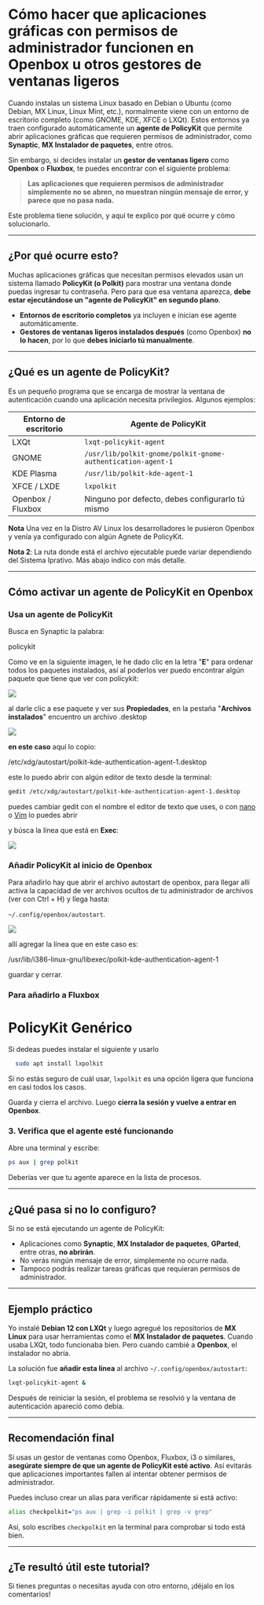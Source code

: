 
# Cómo hacer que aplicaciones gráficas con permisos de administrador funcionen en Openbox u otros gestores de ventanas ligeros

Cuando instalas un sistema Linux basado en Debian o Ubuntu (como Debian, MX Linux, Linux Mint, etc.), normalmente viene con un entorno de escritorio completo (como GNOME, KDE, XFCE o LXQt). Estos entornos ya traen configurado automáticamente un **agente de PolicyKit** que permite abrir aplicaciones gráficas que requieren permisos de administrador, como **Synaptic**, **MX Instalador de paquetes**, entre otros.

Sin embargo, si decides instalar un **gestor de ventanas ligero** como **Openbox** o **Fluxbox**, te puedes encontrar con el siguiente problema:

> **Las aplicaciones que requieren permisos de administrador simplemente no se abren, no muestran ningún mensaje de error, y parece que no pasa nada.**

Este problema tiene solución, y aquí te explico por qué ocurre y cómo solucionarlo.

---

## ¿Por qué ocurre esto?

Muchas aplicaciones gráficas que necesitan permisos elevados usan un sistema llamado **PolicyKit (o Polkit)** para mostrar una ventana donde puedas ingresar tu contraseña. Pero para que esa ventana aparezca, **debe estar ejecutándose un "agente de PolicyKit" en segundo plano**.

- **Entornos de escritorio completos** ya incluyen e inician ese agente automáticamente.
- **Gestores de ventanas ligeros instalados después** (como Openbox) **no lo hacen**, por lo que **debes iniciarlo tú manualmente**.

---

## ¿Qué es un agente de PolicyKit?

Es un pequeño programa que se encarga de mostrar la ventana de autenticación cuando una aplicación necesita privilegios. Algunos ejemplos:

| Entorno de escritorio |                     Agente de PolicyKit                     |
| --------------------- | ----------------------------------------------------------- |
| LXQt                  | `lxqt-policykit-agent`                                      |
| GNOME                 | `/usr/lib/polkit-gnome/polkit-gnome-authentication-agent-1` |
| KDE Plasma            | `/usr/lib/polkit-kde-agent-1`                               |
| XFCE / LXDE           | `lxpolkit`                                                  |
| Openbox / Fluxbox     | Ninguno por defecto, debes configurarlo tú mismo            |


**Nota** Una vez en la Distro AV Linux los desarrolladores le pusieron Openbox y venía ya configurado con algún Agnete de PolicyKit.

**Nota 2**: La ruta donde está el archivo ejecutable puede variar dependiendo del Sistema Iprativo. Más abajo indico con más detalle.

---

## Cómo activar un agente de PolicyKit en Openbox

### Usa un agente de PolicyKit

Busca en Synaptic la palabra:

policykit

Como ve en la siguiente imagen, le he dado clic en la letra "**E**" para ordenar todos los paquetes instalados, así al poderlos ver puedo encontrar algún paquete que tiene que ver con  policykit:

![](https://blogger.googleusercontent.com/img/a/AVvXsEgLF9qtCJqW_Cc7WSOi2IALvmfqkvrMZOdpCk0qu3kjpKMqN99AkjlaLQ1JdufDvQIdMre7NrSCv2hcCAzl08aIZT3Yj2Lqd5oTRxDSnPrK7EB9FLLLsKOqdZnLs3vKulNiPjpKzitkV67VgD06dfoxeWxxw8bAZOXSgAc4JdqA910ODp4DbIyQPKXEhak)

al darle clic a ese paquete y ver sus **Propiedades**, en la pestaña "**Archivos instalados**" encuentro un archivo .desktop

![](https://blogger.googleusercontent.com/img/a/AVvXsEhHmjGbNzJqWdxxWiFbRBd_t_YOjmydnpwyTQu8CMfSqmepKrI8iROcg2UtsiXs8KzylOovTj0tq2R11woB4M64YClTgX8vwPRQBfKEucWK-zAKAG1fdu-yo_e64jRpeb0Z3jfaDXqdEP5Cz-49WJOu7q9oRg8hO1jX31poK_xwJgkqenw6Bbs-ElGfHgs=s16000)

**en este caso** aquí lo copio:

/etc/xdg/autostart/polkit-kde-authentication-agent-1.desktop

este lo puedo abrir con algún editor de texto desde la terminal:

```bash
gedit /etc/xdg/autostart/polkit-kde-authentication-agent-1.desktop
```

puedes cambiar gedit con el nombre el editor de texto que uses, o con [nano](https://facilitarelsoftwarelibre.blogspot.com/2024/08/como-usar-nano-en-linux.html) o [Vim](https://facilitarelsoftwarelibre.blogspot.com/2025/04/como-instalar-y-usar-vim-editor-de-texto-de-terminal.html) lo puedes abrir

y búsca la línea que está en **Exec**:

![](https://blogger.googleusercontent.com/img/a/AVvXsEhxxo-w73Y8Wqvjfj1zqB2pJASTktmf2l7rCq1n6HJ6B33q09DlpSXOpBihT57jytE21SgIfE9nYztYtzcDIWSyRnP5E8krD5Nhq9VaY_2meRxU-YySgzE4ciED7JYTf6rOEdevoBwuMPq1hvvoamroxGiEZRsVwpDBD4TUGi1NllvystsZVuLWajJVZuU)


### Añadir PolicyKit al inicio de Openbox 

Para añadirlo hay que abrir el archivo autostart de openbox, para llegar allí activa la capacidad de ver archivos ocultos de tu administrador de archivos (ver con Ctrl + H) y llega hasta:

`~/.config/openbox/autostart`.

[![](https://blogger.googleusercontent.com/img/b/R29vZ2xl/AVvXsEjRVgjA5Hzzar65NsM09DqpSOueI3PCelKyA59ZYkwS14vhSyNOEo5RsjJvSnHDbjOpeZQ1YUUc0-NSqCZ78_3oN4iFFiSwykbc1m-IVPQUHxECfnYPc3mXesP5v9fttc8oLApVdfRnYj0c6WcVpi8EVX_RHDhrAc5ORkhV1vmyo7-Omipw5_A3oGatBDk/s16000-rw/20250318-111511%20archivo%20autostart.png)](https://blogger.googleusercontent.com/img/b/R29vZ2xl/AVvXsEjRVgjA5Hzzar65NsM09DqpSOueI3PCelKyA59ZYkwS14vhSyNOEo5RsjJvSnHDbjOpeZQ1YUUc0-NSqCZ78_3oN4iFFiSwykbc1m-IVPQUHxECfnYPc3mXesP5v9fttc8oLApVdfRnYj0c6WcVpi8EVX_RHDhrAc5ORkhV1vmyo7-Omipw5_A3oGatBDk/s696/20250318-111511%20archivo%20autostart.png)

allí agregar la línea que en este caso es:

/usr/lib/i386-linux-gnu/libexec/polkit-kde-authentication-agent-1

guardar y cerrar.



### Para añadirlo a Fluxbox





# PolicyKit Genérico

Si dedeas puedes instalar el siguiente y usarlo

```bash
  sudo apt install lxpolkit
```

Si no estás seguro de cuál usar, `lxpolkit` es una opción ligera que funciona en casi todos los casos.


Guarda y cierra el archivo. Luego **cierra la sesión y vuelve a entrar en Openbox**.


### 3. **Verifica que el agente esté funcionando**

Abre una terminal y escribe:

```bash
ps aux | grep polkit
```

Deberías ver que tu agente aparece en la lista de procesos.

---

## ¿Qué pasa si no lo configuro?

Si no se está ejecutando un agente de PolicyKit:

* Aplicaciones como **Synaptic**, **MX Instalador de paquetes**, **GParted**, entre otras, **no abrirán**.
* No verás ningún mensaje de error, simplemente no ocurre nada.
* Tampoco podrás realizar tareas gráficas que requieran permisos de administrador.

---

## Ejemplo práctico

Yo instalé **Debian 12 con LXQt** y luego agregué los repositorios de **MX Linux** para usar herramientas como el **MX Instalador de paquetes**. Cuando usaba LXQt, todo funcionaba bien. Pero cuando cambié a **Openbox**, el instalador no abría.

La solución fue **añadir esta línea** al archivo `~/.config/openbox/autostart`:

```bash
lxqt-policykit-agent &
```

Después de reiniciar la sesión, el problema se resolvió y la ventana de autenticación apareció como debía.

---

## Recomendación final

Si usas un gestor de ventanas como Openbox, Fluxbox, i3 o similares, **asegúrate siempre de que un agente de PolicyKit esté activo**. Así evitarás que aplicaciones importantes fallen al intentar obtener permisos de administrador.

Puedes incluso crear un alias para verificar rápidamente si está activo:

```bash
alias checkpolkit="ps aux | grep -i polkit | grep -v grep"
```

Así, solo escribes `checkpolkit` en la terminal para comprobar si todo está bien.

---

## ¿Te resultó útil este tutorial?

Si tienes preguntas o necesitas ayuda con otro entorno, ¡déjalo en los comentarios!

